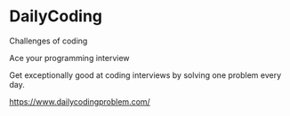# DailyCoding
Challenges of coding

Ace your programming interview

Get exceptionally good at coding interviews by solving one problem every day.

https://www.dailycodingproblem.com/

